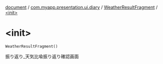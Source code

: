 [document](../../index.md) / [com.myapp.presentation.ui.diary](../index.md) / [WeatherResultFragment](index.md) / [&lt;init&gt;](./-init-.md)

# &lt;init&gt;

`WeatherResultFragment()`

振り返り_天気比喩振り返り確認画面

